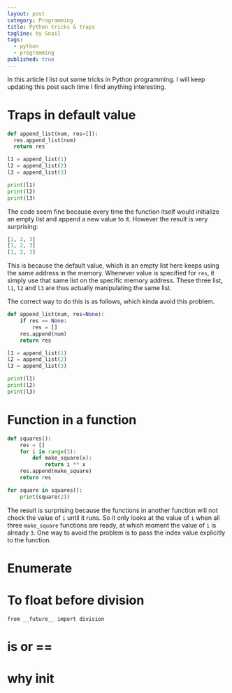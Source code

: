 ```yaml
---
layout: post
category: Programming
title: Python tricks & traps
tagline: by Snail
tags: 
  - python
  - programming
published: true
---
```


In this article I list out some tricks in Python programming. I will keep updating this post each time I find anything interesting.

# Traps in default value

```python
def append_list(num, res=[]):
  res.append_list(num)
  return res

l1 = append_list(1)
l2 = append_list(2)
l3 = append_list(3)

print(l1)
print(l2)
print(l3)
```

The code seem fine because every time the function itself would initialize an empty list and append a new value to it. However the result is very surprising:

```python
[1, 2, 3]
[1, 2, 3]
[1, 2, 3]
```

This is because the default value, which is an empty list here keeps using the same address in the memory. Whenever value is specified for `res`, it simply use that same list on the specific memory address. These three list, `l1`, `l2` and `l3` are thus actually manipulating the same list.

The correct way to do this is as follows, which kinda avoid this problem.

```python
def append_list(num, res=None):
    if res == None:
        res = []
    res.append(num)
    return res

l1 = append_list(1)
l2 = append_list(2)
l3 = append_list(3)

print(l1)
print(l2)
print(l3)
```

# Function in a function

```python
def squares():
    res = []
    for i in range(3):
        def make_square(x):
            return i ** x
    res.append(make_square)
    return res

for square in squares():
    print(square(2))
```

The result is surprising because the functions in another function will not check the value of `i` until it runs. So it only looks at the value of `i` when all three `make_square` functions are ready, at which moment the value of `i` is already `3`.
One way to avoid the problem is to pass the index value explicitly to the function. 

# Enumerate

# To float before division

`from __future__ import division`

# is or ==

# why __init__